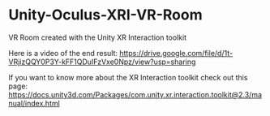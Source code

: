 # Unity-Oculus-XRI-VR-Room
VR Room created with the Unity XR Interaction toolkit

Here is a video of the end result: 
https://drive.google.com/file/d/1t-VRjizQQY0P3Y-kFF1QDuIFzVxe0Npz/view?usp=sharing

If you want to know more about the XR Interaction toolkit check out this page: 
https://docs.unity3d.com/Packages/com.unity.xr.interaction.toolkit@2.3/manual/index.html
